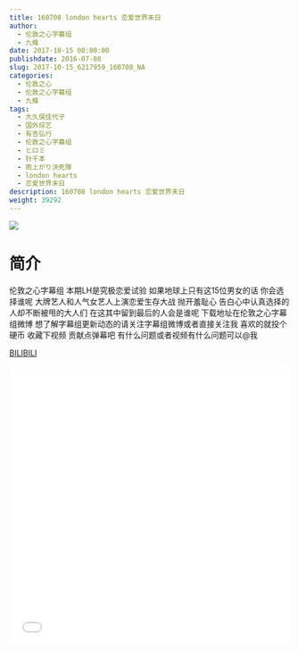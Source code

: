 ```yaml
---
title: 160708 london hearts 恋爱世界末日
author: 
  - 伦敦之心字幕组
  - 九條
date: 2017-10-15 00:00:00
publishdate: 2016-07-08
slug: 2017-10-15_6217959_160708_NA
categories: 
  - 伦敦之心
  - 伦敦之心字幕组
  - 九條
tags: 
  - 大久保佳代子
  - 国外综艺
  - 有吉弘行
  - 伦敦之心字幕组
  - ヒロミ
  - 针千本
  - 雨上がり決死隊
  - london hearts
  - 恋爱世界末日
description: 160708 london hearts 恋爱世界末日
weight: 39292
---
```


![](https://i.imgur.com/4dKPIKh.jpg)

# 简介  
伦敦之心字幕组 本期LH是究极恋爱试验 如果地球上只有这15位男女的话 你会选择谁呢 大牌艺人和人气女艺人上演恋爱生存大战 抛开羞耻心 告白心中认真选择的人却不断被甩的大人们 在这其中留到最后的人会是谁呢 下载地址在伦敦之心字幕组微博 想了解字幕组更新动态的请关注字幕组微博或者直接关注我 喜欢的就投个硬币 收藏下视频 贡献点弹幕吧
有什么问题或者视频有什么问题可以@我

  [BILIBILI](https://www.bilibili.com/video/av6217959/)


  <iframe src="//www.bilibili.com/html/html5player.html?cid=10099148&aid=6217959" width="100%" height="500" frameborder="0" allowfullscreen="allowfullscreen"></iframe>
